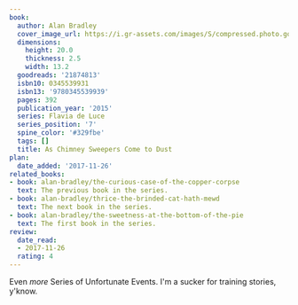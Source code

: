 ```yaml
---
book:
  author: Alan Bradley
  cover_image_url: https://i.gr-assets.com/images/S/compressed.photo.goodreads.com/books/1406214651l/21874813.jpg
  dimensions:
    height: 20.0
    thickness: 2.5
    width: 13.2
  goodreads: '21874813'
  isbn10: 0345539931
  isbn13: '9780345539939'
  pages: 392
  publication_year: '2015'
  series: Flavia de Luce
  series_position: '7'
  spine_color: '#329fbe'
  tags: []
  title: As Chimney Sweepers Come to Dust
plan:
  date_added: '2017-11-26'
related_books:
- book: alan-bradley/the-curious-case-of-the-copper-corpse
  text: The previous book in the series.
- book: alan-bradley/thrice-the-brinded-cat-hath-mewd
  text: The next book in the series.
- book: alan-bradley/the-sweetness-at-the-bottom-of-the-pie
  text: The first book in the series.
review:
  date_read:
  - 2017-11-26
  rating: 4
---
```


Even *more* Series of Unfortunate Events. I'm a sucker for training stories, y'know.
